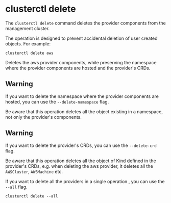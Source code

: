 # clusterctl delete

The `clusterctl delete` command deletes the provider components from the management cluster.

The operation is designed to prevent accidental deletion of user created objects. For example:

```shell
clusterctl delete aws
```

Deletes the aws provider components, while preserving the namespace where the provider components are hosted and
the provider's CRDs.

<aside class="note warning">

<h1>Warning</h1>

If you want to delete the namespace where the provider components are hosted, you can use the `--delete-namespace` flag.

Be aware that this operation deletes all the object existing in a namespace, not only the provider's components.

</aside> 

<aside class="note warning">

<h1>Warning</h1>

If you want to delete the provider's CRDs, you can use the `--delete-crd` flag.

Be aware that this operation deletes all the object of Kind defined in the provider's CRDs, e.g. when deleting
the aws provider, it deletes all the `AWSCluster`, `AWSMachine` etc.

</aside> 

If you want to delete all the providers in a single operation , you can use the `--all` flag.

```shell
clusterctl delete --all
```
